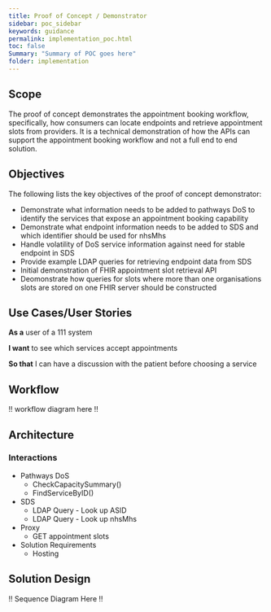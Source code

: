 ```yaml
---
title: Proof of Concept / Demonstrator
sidebar: poc_sidebar
keywords: guidance
permalink: implementation_poc.html
toc: false
Summary: "Summary of POC goes here"
folder: implementation
---
```


## Scope
The proof of concept demonstrates the appointment booking workflow, specifically, how consumers can locate endpoints and retrieve appointment slots from providers. It is a technical demonstration of how the APIs can support the appointment booking workflow and not a full end to end solution.

## Objectives
The following lists the key objectives of the proof of concept demonstrator:

* Demonstrate what information needs to be added to pathways DoS to identify the services that expose an appointment booking capability
* Demonstrate what endpoint information needs to be added to SDS and which identifier should be used for nhsMhs
* Handle volatility of DoS service information against need for stable endpoint in SDS
* Provide example LDAP queries for retrieving endpoint data from SDS
* Initial demonstration of FHIR appointment slot retrieval API
* Deomonstrate how queries for slots where more than one organisations slots are stored on one FHIR server should be constructed

## Use Cases/User Stories
**As a** user of a 111 system

**I want** to see which services accept appointments

**So that** I can have a discussion with the patient before choosing a service

## Workflow
!! workflow diagram here !!

## Architecture

### Interactions
* Pathways DoS
  * CheckCapacitySummary()
  * FindServiceByID() 
* SDS
  * LDAP Query - Look up ASID
  * LDAP Query - Look up nhsMhs
* Proxy
  * GET appointment slots
* Solution Requirements
  * Hosting
  
## Solution Design
!! Sequence Diagram Here !!
